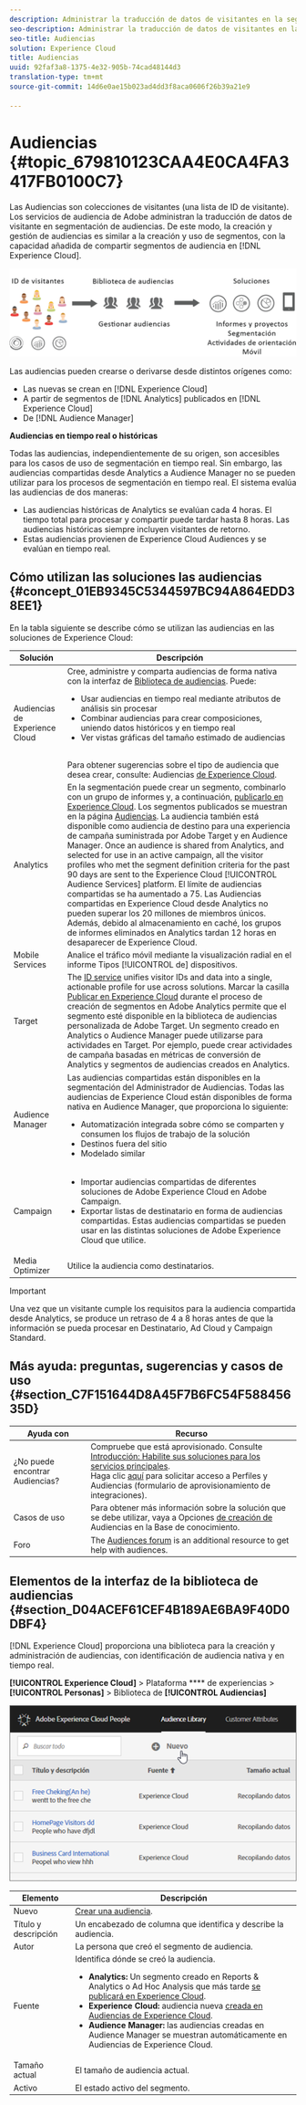 ```yaml
---
description: Administrar la traducción de datos de visitantes en la segmentación de audiencias.
seo-description: Administrar la traducción de datos de visitantes en la segmentación de audiencias.
seo-title: Audiencias
solution: Experience Cloud
title: Audiencias
uuid: 92faf3a8-1375-4e32-905b-74cad48144d3
translation-type: tm+mt
source-git-commit: 14d6e0ae15b023ad4dd3f8aca0606f26b39a21e9

---
```



# Audiencias {#topic_679810123CAA4E0CA4FA3417FB0100C7}

Las Audiencias son colecciones de visitantes (una lista de ID de visitante). Los servicios de audiencia de Adobe administran la traducción de datos de visitante en segmentación de audiencias. De este modo, la creación y gestión de audiencias es similar a la creación y uso de segmentos, con la capacidad añadida de compartir segmentos de audiencia en [!DNL Experience Cloud].

![](assets/audiences.png)

Las audiencias pueden crearse o derivarse desde distintos orígenes como:

* Las nuevas se crean en [!DNL Experience Cloud]
* A partir de segmentos de [!DNL Analytics] publicados en [!DNL Experience Cloud]
* De [!DNL Audience Manager]

**Audiencias en tiempo real o históricas**

Todas las audiencias, independientemente de su origen, son accesibles para los casos de uso de segmentación en tiempo real. Sin embargo, las audiencias compartidas desde Analytics a Audience Manager no se pueden utilizar para los procesos de segmentación en tiempo real. El sistema evalúa las audiencias de dos maneras:

* Las audiencias históricas de Analytics se evalúan cada 4 horas. El tiempo total para procesar y compartir puede tardar hasta 8 horas.  Las audiencias históricas siempre incluyen visitantes de retorno.
* Estas audiencias provienen de Experience Cloud Audiences y se evalúan en tiempo real.

## Cómo utilizan las soluciones las audiencias {#concept_01EB9345C5344597BC94A864EDD38EE1}

En la tabla siguiente se describe cómo se utilizan las audiencias en las soluciones de Experience Cloud:

| Solución | Descripción |
|--- |--- |
| Audiencias de Experience Cloud | Cree, administre y comparta audiencias de forma nativa con la interfaz de [Biblioteca de audiencias](../audience-library/audience-library.md). Puede:<ul><li>Usar audiencias en tiempo real mediante atributos de análisis sin procesar</li><li>Combinar audiencias para crear composiciones, uniendo datos históricos y en tiempo real</li><li>Ver vistas gráficas del tamaño estimado de audiencias</li></ul><br>Para obtener sugerencias sobre el tipo de audiencia que desea crear, consulte: Audiencias [de Experience Cloud](https://helpx.adobe.com/marketing-cloud-core/kb/People/Audience-Creation-Options.html). |
| Analytics | En la segmentación puede crear un segmento, combinarlo con un grupo de informes y, a continuación,  [publicarlo en Experience Cloud](../audience-library/audience-library.md). Los segmentos publicados se muestran en la página [Audiencias](../audience-library/audience-library.md). La audiencia también está disponible como audiencia de destino para una experiencia de campaña suministrada por Adobe Target y en Audience Manager. Once an audience is shared from Analytics, and selected for use in an active campaign, all the visitor profiles who met the segment definition criteria for the past 90 days are sent to the Experience Cloud [!UICONTROL Audience Services] platform. El límite de audiencias compartidas se ha aumentado a 75. Las Audiencias compartidas en Experience Cloud desde Analytics no pueden superar los 20 millones de miembros únicos. Además, debido al almacenamiento en caché, los grupos de informes eliminados en Analytics tardan 12 horas en desaparecer de Experience Cloud. |
| Mobile Services | Analice el tráfico móvil mediante la visualización radial en el informe Tipos [!UICONTROL de] dispositivos. |
| Target | The [ID service](https://docs.adobe.com/content/help/en/id-service/using/home.html) unifies visitor IDs and data into a single, actionable profile for use across solutions. Marcar la casilla [Publicar en Experience Cloud](../audience-library/audience-library.md) durante el proceso de creación de segmentos en Adobe Analytics permite que el segmento esté disponible en la biblioteca de audiencias personalizada de Adobe Target. Un segmento creado en Analytics o Audience Manager puede utilizarse para actividades en Target.  Por ejemplo, puede crear actividades de campaña basadas en métricas de conversión de Analytics y segmentos de audiencias creados en Analytics. |
| Audience Manager | Las audiencias compartidas están disponibles en la segmentación del Administrador de Audiencias. Todas las audiencias de Experience Cloud están disponibles de forma nativa en Audience Manager, que proporciona lo siguiente:<ul><li>Automatización integrada sobre cómo se comparten y consumen los flujos de trabajo de la solución</li><li>Destinos fuera del sitio</li><li>Modelado similar</li></ul> |
| Campaign | <ul><li>Importar audiencias compartidas de diferentes soluciones de Adobe Experience Cloud en Adobe Campaign.</li><li>Exportar listas de destinatario en forma de audiencias compartidas. Estas audiencias compartidas se pueden usar en las distintas soluciones de Adobe Experience Cloud que utilice.</li></ul> |
| Media Optimizer | Utilice la audiencia como destinatarios. |

>[!IMPORTANT]
>
>Una vez que un visitante cumple los requisitos para la audiencia compartida desde Analytics, se produce un retraso de 4 a 8 horas antes de que la información se pueda procesar en Destinatario, Ad Cloud y Campaign Standard.

## Más ayuda: preguntas, sugerencias y casos de uso {#section_C7F151644D8A45F7B6FC54F58845635D}

| Ayuda con | Recurso |
|--- |--- |
| ¿No puede encontrar Audiencias? | Compruebe que está aprovisionado. Consulte  [Introducción: Habilite sus soluciones para los servicios principales](../core-services/core-services.md).<br>Haga clic [aquí](https://www.adobe.com/go/audiences) para solicitar acceso a Perfiles y Audiencias (formulario de aprovisionamiento de integraciones). |
| Casos de uso | Para obtener más información sobre la solución que se debe utilizar, vaya a Opciones [de creación de](https://helpx.adobe.com/marketing-cloud-core/kb/People/Audience-Creation-Options.html) Audiencias en la Base de conocimiento. |
| Foro | The [Audiences forum](https://forums.adobe.com/community/experience-cloud/platform/core-services/people-service/audiences) is an additional resource to get help with audiences. |

## Elementos de la interfaz de la biblioteca de audiencias {#section_D04ACEF61CEF4B189AE6BA9F40D0DBF4}

[!DNL Experience Cloud] proporciona una biblioteca para la creación y administración de audiencias, con identificación de audiencia nativa y en tiempo real.

**[!UICONTROL Experience Cloud]** > Plataforma **** de experiencias > **[!UICONTROL Personas]** > Biblioteca de **[!UICONTROL Audiencias]**

![](assets/audience_library.png)

| Elemento | Descripción |
|--- |--- |
| Nuevo | [Crear una audiencia](../audience-library/audience-library.md). |
| Título y descripción | Un encabezado de columna que identifica y describe la audiencia. |
| Autor | La persona que creó el segmento de audiencia. |
| Fuente | Identifica dónde se creó la audiencia.<ul><li>**Analytics:** Un segmento creado en Reports &amp; Analytics o Ad Hoc Analysis que más tarde [se publicará en Experience Cloud](../audience-library/audience-library.md).</li><li>**Experience Cloud:** audiencia nueva [creada en Audiencias de Experience Cloud](../audience-library/audience-library.md).</li><li>**Audience Manager:** las audiencias creadas en Audience Manager se muestran automáticamente en Audiencias de Experience Cloud.</li></ul> |
| Tamaño actual | El tamaño de audiencia actual. |
| Activo | El estado activo del segmento. |
